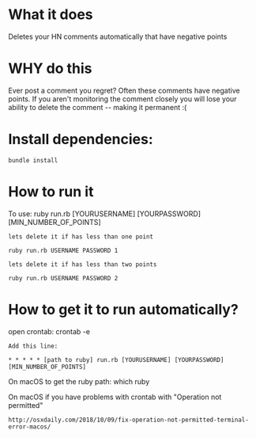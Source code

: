 # What it does

Deletes your HN comments automatically that have negative points

# WHY do this 

Ever post a comment you regret? Often these comments have negative points.  If you aren't monitoring the comment closely you will lose your ability to delete the comment -- making it permanent :(

# Install dependencies:
    bundle install 

# How to run it 

To use: 
    ruby run.rb [YOURUSERNAME] [YOURPASSWORD] [MIN_NUMBER_OF_POINTS]

    lets delete it if has less than one point

    ruby run.rb USERNAME PASSWORD 1 

    lets delete it if has less than two points 

    ruby run.rb USERNAME PASSWORD 2

# How to get it to run automatically?

open crontab: 
    crontab -e

    Add this line: 

    * * * * * [path to ruby] run.rb [YOURUSERNAME] [YOURPASSWORD] [MIN_NUMBER_OF_POINTS]
    
On macOS to get the ruby path: 
    which ruby 
    
On macOS if you have problems with crontab with "Operation not permitted" 

    http://osxdaily.com/2018/10/09/fix-operation-not-permitted-terminal-error-macos/
